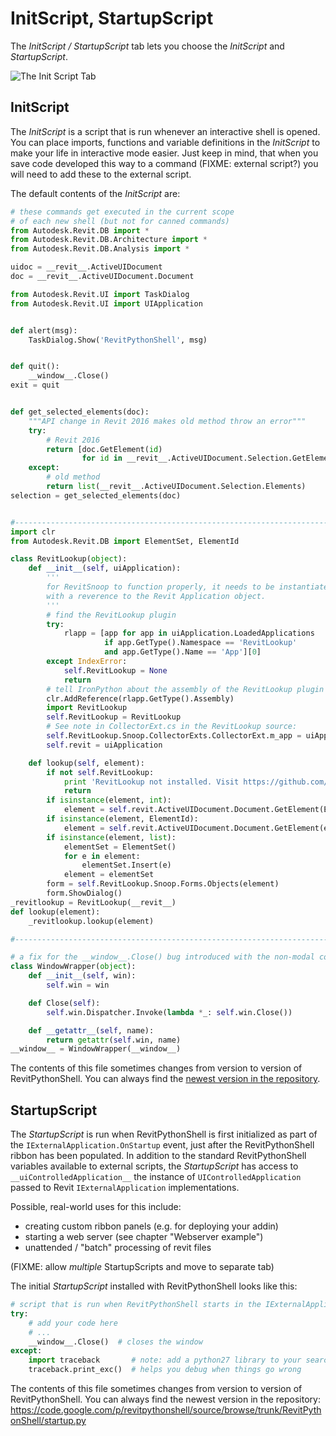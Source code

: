 # InitScript, StartupScript

The *InitScript / StartupScript* tab lets you choose the *InitScript* and *StartupScript*. 

![The Init Script Tab](https://dl.dropboxusercontent.com/u/8112069/scripting-autodesk-revit-with-revitpythonshell/initScript-startupScript.png)

## InitScript

The *InitScript* is a script that is run whenever an interactive shell is opened. You can place imports, functions and variable definitions in the *InitScript* to make your life in interactive mode easier. Just keep in mind, that when you save code developed this way to a command (FIXME: external script?) you will need to add these to the external script.

The default contents of the *InitScript* are:

```python
# these commands get executed in the current scope
# of each new shell (but not for canned commands)
from Autodesk.Revit.DB import *
from Autodesk.Revit.DB.Architecture import *
from Autodesk.Revit.DB.Analysis import *

uidoc = __revit__.ActiveUIDocument
doc = __revit__.ActiveUIDocument.Document

from Autodesk.Revit.UI import TaskDialog
from Autodesk.Revit.UI import UIApplication


def alert(msg):
    TaskDialog.Show('RevitPythonShell', msg)


def quit():
    __window__.Close()
exit = quit


def get_selected_elements(doc):
    """API change in Revit 2016 makes old method throw an error"""
    try:
        # Revit 2016
        return [doc.GetElement(id)
                for id in __revit__.ActiveUIDocument.Selection.GetElementIds()]
    except:
        # old method
        return list(__revit__.ActiveUIDocument.Selection.Elements)
selection = get_selected_elements(doc)


#------------------------------------------------------------------------------
import clr
from Autodesk.Revit.DB import ElementSet, ElementId

class RevitLookup(object):
    def __init__(self, uiApplication):
        '''
        for RevitSnoop to function properly, it needs to be instantiated
        with a reverence to the Revit Application object.
        '''
        # find the RevitLookup plugin
        try:
			rlapp = [app for app in uiApplication.LoadedApplications
					 if app.GetType().Namespace == 'RevitLookup'
					 and app.GetType().Name == 'App'][0]
        except IndexError:
            self.RevitLookup = None
            return
        # tell IronPython about the assembly of the RevitLookup plugin
        clr.AddReference(rlapp.GetType().Assembly)
        import RevitLookup
        self.RevitLookup = RevitLookup
        # See note in CollectorExt.cs in the RevitLookup source:
        self.RevitLookup.Snoop.CollectorExts.CollectorExt.m_app = uiApplication
        self.revit = uiApplication

    def lookup(self, element):
        if not self.RevitLookup:
			print 'RevitLookup not installed. Visit https://github.com/jeremytammik/RevitLookup to install.'
			return
        if isinstance(element, int):
            element = self.revit.ActiveUIDocument.Document.GetElement(ElementId(element))
        if isinstance(element, ElementId):
            element = self.revit.ActiveUIDocument.Document.GetElement(element)
        if isinstance(element, list):
            elementSet = ElementSet()
            for e in element:
                elementSet.Insert(e)
            element = elementSet
        form = self.RevitLookup.Snoop.Forms.Objects(element)
        form.ShowDialog()
_revitlookup = RevitLookup(__revit__)
def lookup(element):
    _revitlookup.lookup(element)

#------------------------------------------------------------------------------

# a fix for the __window__.Close() bug introduced with the non-modal console
class WindowWrapper(object):
    def __init__(self, win):
        self.win = win

    def Close(self):
        self.win.Dispatcher.Invoke(lambda *_: self.win.Close())

    def __getattr__(self, name):
        return getattr(self.win, name)
__window__ = WindowWrapper(__window__)
```
The contents of this file sometimes changes from version to version of RevitPythonShell. You can always find the [newest version in the repository](https://raw.githubusercontent.com/architecture-building-systems/revitpythonshell/master/RevitPythonShell/init.py).

## StartupScript

The *StartupScript* is run when RevitPythonShell is first initialized as part of the `IExternalApplication.OnStartup` event, just after the RevitPythonShell ribbon has been populated. In addition to the standard RevitPythonShell variables available to external scripts, the *StartupScript* has access to `__uiControlledApplication__` the instance of `UIControlledApplication` passed to Revit `IExternalApplication` implementations. 

Possible, real-world uses for this include:

* creating custom ribbon panels (e.g. for deploying your addin)
* starting a web server (see chapter "Webserver example")
* unattended / "batch" processing of revit files

(FIXME: allow *multiple* StartupScripts and move to separate tab)

The initial *StartupScript* installed with RevitPythonShell looks like this:

```python
# script that is run when RevitPythonShell starts in the IExternalApplication.Startup event.
try:
    # add your code here
    # ...
    __window__.Close()  # closes the window 
except:
    import traceback       # note: add a python27 library to your search path first!
    traceback.print_exc()  # helps you debug when things go wrong
```

The contents of this file sometimes changes from version to version of RevitPythonShell. You can always find the newest version in the repository:
https://code.google.com/p/revitpythonshell/source/browse/trunk/RevitPythonShell/startup.py

